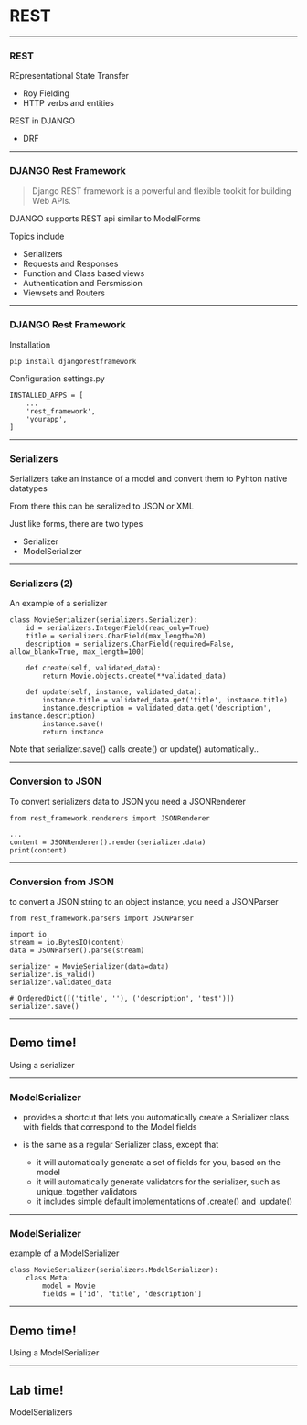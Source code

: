 # REST

---
### REST

REpresentational State Transfer
- Roy Fielding
- HTTP verbs and entities

REST in DJANGO
- DRF 

---
### DJANGO Rest Framework

> Django REST framework is a powerful and flexible toolkit for building Web APIs.

DJANGO supports REST api similar to ModelForms 

Topics include
- Serializers
- Requests and Responses
- Function and Class based views
- Authentication and Persmission
- Viewsets and Routers

---
### DJANGO Rest Framework

Installation
```
pip install djangorestframework
```

Configuration
settings.py
```
INSTALLED_APPS = [
    ...
    'rest_framework',
    'yourapp',
]
```

---
### Serializers

Serializers take an instance of a model and 
convert them to Pyhton native datatypes 

From there this can be seralized to JSON or XML

Just like forms, there are two types
- Serializer
- ModelSerializer

---
### Serializers (2)

An example of a serializer
```
class MovieSerializer(serializers.Serializer):
    id = serializers.IntegerField(read_only=True)
    title = serializers.CharField(max_length=20)
    description = serializers.CharField(required=False, allow_blank=True, max_length=100)

    def create(self, validated_data):
        return Movie.objects.create(**validated_data)

    def update(self, instance, validated_data):
        instance.title = validated_data.get('title', instance.title)
        instance.description = validated_data.get('description', instance.description)
        instance.save()
        return instance
```

Note that serializer.save() calls create() or update() automatically..

---
### Conversion to JSON

To convert serializers data to JSON you need a JSONRenderer
```
from rest_framework.renderers import JSONRenderer

...
content = JSONRenderer().render(serializer.data)
print(content)
```

---
### Conversion from JSON

to convert a JSON string to an object instance, you need a JSONParser
```
from rest_framework.parsers import JSONParser

import io
stream = io.BytesIO(content)
data = JSONParser().parse(stream)

serializer = MovieSerializer(data=data)
serializer.is_valid()
serializer.validated_data

# OrderedDict([('title', ''), ('description', 'test')])
serializer.save()
```

---
<!-- .slide: data-background="url('images/demo.jpg')" data-background-size="cover" --> 
<!-- .slide: class="lab" -->
## Demo time!
Using a serializer

---
### ModelSerializer

- provides a shortcut that lets you automatically create a Serializer class with fields that correspond to the Model fields

- is the same as a regular Serializer class, except that
    - it will automatically generate a set of fields for you, based on the model
    - it will automatically generate validators for the serializer, such as unique_together validators
    - it includes simple default implementations of .create() and .update()

---
### ModelSerializer

example of a ModelSerializer
```
class MovieSerializer(serializers.ModelSerializer):
    class Meta:
        model = Movie
        fields = ['id', 'title', 'description']
```



---
<!-- .slide: data-background="url('images/demo.jpg')" data-background-size="cover" --> 
<!-- .slide: class="lab" -->
## Demo time!
Using a ModelSerializer

---
<!-- .slide: data-background="url('images/demo.jpg')" data-background-size="cover" --> 
<!-- .slide: class="lab" -->
## Lab time!
ModelSerializers

